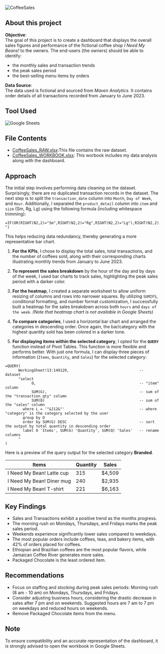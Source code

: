 
![CoffeeSales](https://github.com/chanronnie/INeedMyBeans_ExcelDashboard/assets/121308347/fbcf7d38-9d9c-4ed9-87a2-5a0ed49f6c53)


## About this project

**Objective**:<br>
The goal of this project is to create a dashboard that displays the overall sales figures and performance of the fictional coffee shop *I Need My Beans!* to the owners.
The end-users (the owners) should be able to identify:
- the monthly sales and transaction trends
- the peak sales period
- the best-selling menu items by orders


**Data Source**:<br>
The data used is fictional and sourced from *Maven Analytics*. It contains order details of all transactions recorded from January to June 2023.

## Tool Used
![Google Sheets](https://img.shields.io/badge/Google_Sheets-217346?style=for-the-badge&logo=google-sheets&logoColor=white)


## File Contents
- [CoffeeSales_RAW.xlsx](CoffeeSales_RAW.xlsx):This file contains the raw dataset.
- [CoffeeSales_WORKBOOK.xlsx](CoffeeSales_WORKBOOK.xlsx): This worbook includes my data analysis along with the dashboard.

## Approach
The initial step involves performing data cleaning on the dataset. Surprisingly, there are no duplicated transaction records in the dataset. The next step is to split the `transaction_date` column into `Month`, `Day of Week`, and `Hour`. Additionally, I separated the `product_detail` column into `item` and `size` (Sm, Rg, Lg) using the following formula (including whitespace trimming):

```EXCEL
=IF(OR(RIGHT(N2,2)="Sm",RIGHT(N2,2)="Rg",RIGHT(N2,2)="Lg"),RIGHT(N2,2)," ")
```
This helps reducing data redundancy, thereby generating a more representative bar chart.

1. **For the KPIs**, I chose to display the total sales, total transactions, and the number of coffees sold, along with their corresponding charts illustrating monthly trends from January to June 2023.

2. **To represent the sales breakdown** by the hour of the day and by days of the week, I used bar charts to track sales, highlighting the peak sales period with a darker color.

3. **For the heatmap**, I created a separate worksheet to allow uniform resizing of columns and rows into narrower squares. By utilizing `SUMIFS`, conditional formatting, and number format customization, I successfully built a heatmap for the sales breakdown across both `hours` and `days of the week`. *(Note that heatmap chart is not available in Google Sheets)*

4. **To compare categories**, I used a horizontal bar chart and arranged the categories in descending order. Once again, the bar/category with the highest quantity sold has been colored in a darker tone.

5. **For displaying items within the selected category**, I opted for the **`QUERY`** function instead of Pivot Tables. This function is more flexible and performs better. With just one formula, I can display three pieces of information (`Items`, `Quantity`, and `Sales`) for the selected category:

```EXCEL
=QUERY(
      WorkingSheet!13:149129,                                -- dataset
      "select                                                    
            O,                                               -- "item" column
            SUM(G),                                          -- sum of the "transaction_qty" column
            SUM(Q)                                           -- sum of the "sales" column
        where L = '"&J12&"'                                  -- where "category" is the category selected by the user
        group by O                                           
        order by SUM(G) DESC                                 -- sort the output by total quantity in descending order
        label O 'Items', SUM(G) 'Quantity', SUM(Q) 'Sales'   -- rename columns
      "
)
```

Here is a preview of the query output for the selected category **Branded**.

Items	| Quantity | Sales
--- | --- | ---
I Need My Bean! Latte cup | 315 | $4,509
I Need My Bean! Diner mug | 240 | $2,935
I Need My Bean! T-shirt | 221 | $6,163


## Key Findings
- Sales and Transactions exhibit a positive trend as the months progress.
- The morning rush on Mondays, Thursdays, and Fridays marks the peak sales period.
- Weekends experience significantly lower sales compared to weekdays.
- The most popular orders include coffees, teas, and bakery items, with 42% of orders placed for coffees.
- Ethiopian and Brazilian coffees are the most popular flavors, while Jamaican Coffee River generates more sales.
- Packaged Chocolate is the least ordered item.


## Recommendations
- Focus on staffing and stocking during peak sales periods: Morning rush (8 am - 10 am) on Mondays, Thursdays, and Fridays.
- Consider adjusting business hours, considering the drastic decrease in sales after 7 pm and on weekends. Suggested hours are 7 am to 7 pm on weekdays and reduced hours on weekends.
- Remove Packaged Chocolate items from the menu.





## Note
To ensure compatibility and an accurate representation of the dashboard, it is strongly advised to open the workbook in Google Sheets.
